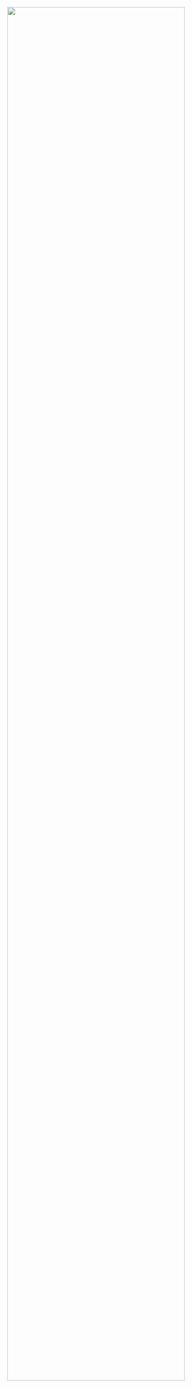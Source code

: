 <img src="https://user-images.githubusercontent.com/20943085/59198833-9bce7200-8bcf-11e9-9c32-ab64c3c5744c.png" width="90%"></img>
